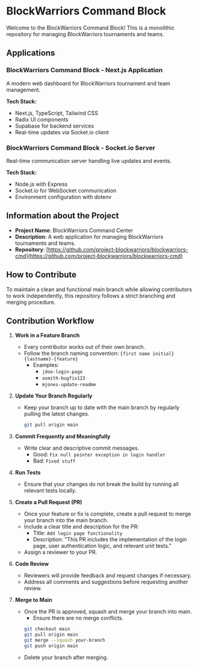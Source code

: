 # BlockWarriors Command Block

Welcome to the BlockWarriors Command Block! This is a monolithic repository for managing BlockWarriors tournaments and teams.

## Applications

### BlockWarriors Command Block - Next.js Application
A modern web dashboard for BlockWarriors tournament and team management.

**Tech Stack:**
- Next.js, TypeScript, Tailwind CSS
- Radix UI components
- Supabase for backend services
- Real-time updates via Socket.io client

### BlockWarriors Command Block - Socket.io Server
Real-time communication server handling live updates and events.

**Tech Stack:**
- Node.js with Express
- Socket.io for WebSocket communication
- Environment configuration with dotenv

## Information about the Project

- **Project Name**: BlockWarriors Command Center
- **Description**: A web application for managing BlockWarriors tournaments and teams.
- **Repository**: [https://github.com/project-blockwarriors/blockwarriors-cmd](https://github.com/project-blockwarriors/blockwarriors-cmd)

## How to Contribute

To maintain a clean and functional main branch while allowing contributors to work independently, this repository follows a strict branching and merging procedure.

## Contribution Workflow

1. **Work in a Feature Branch**

   - Every contributor works out of their own branch.
   - Follow the branch naming convention: `{first name initial}{lastname}-{feature}`
     - Examples:
       - `jdoe-login-page`
       - `asmith-bugfix123`
       - `mjones-update-readme`

2. **Update Your Branch Regularly**

   - Keep your branch up to date with the main branch by regularly pulling the latest changes.
     ```bash
     git pull origin main
     ```

3. **Commit Frequently and Meaningfully**

   - Write clear and descriptive commit messages.
     - Good: `Fix null pointer exception in login handler`
     - Bad: `Fixed stuff`

4. **Run Tests**

   - Ensure that your changes do not break the build by running all relevant tests locally.

5. **Create a Pull Request (PR)**

   - Once your feature or fix is complete, create a pull request to merge your branch into the main branch.
   - Include a clear title and description for the PR:
     - Title: `Add login page functionality`
     - Description: "This PR includes the implementation of the login page, user authentication logic, and relevant unit tests."
   - Assign a reviewer to your PR.

6. **Code Review**

   - Reviewers will provide feedback and request changes if necessary.
   - Address all comments and suggestions before requesting another review.

7. **Merge to Main**

   - Once the PR is approved, squash and merge your branch into main.
     - Ensure there are no merge conflicts.
     ```bash
     git checkout main
     git pull origin main
     git merge --squash your-branch
     git push origin main
     ```
   - Delete your branch after merging.
